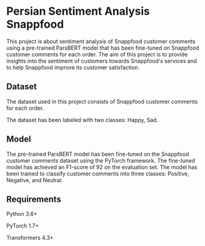 # Persian Sentiment Analysis Snappfood
This project is about sentiment analysis of Snappfood customer comments using a pre-trained ParsBERT model that has been fine-tuned on Snappfood customer comments for each order. The aim of this project is to provide insights into the sentiment of customers towards Snappfood's services and to help Snappfood improve its customer satisfaction.

## Dataset
The dataset used in this project consists of Snappfood customer comments for each order.

The dataset has been labeled with two classes: Happy, Sad.

## Model
The pre-trained ParsBERT model has been fine-tuned on the Snappfood customer comments dataset using the PyTorch framework. The fine-tuned model has achieved an F1-score of 92 on the evaluation set. The model has been trained to classify customer comments into three classes: Positive, Negative, and Neutral.

## Requirements

Python 3.6+

PyTorch 1.7+

Transformers 4.3+
